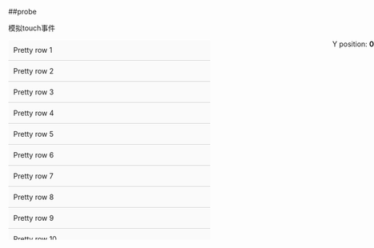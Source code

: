 ##probe

模拟touch事件

<style type="text/css">

#wrapper {
	position: relative;
	height: 400px;
	margin-right: 100px;
	background: #ccc;
	overflow: hidden;
}

#scroller {
	position: absolute;
	z-index: 1;
	-webkit-tap-highlight-color: rgba(0,0,0,0);
	width: 100%;
	-webkit-transform: translateZ(0);
	-moz-transform: translateZ(0);
	-ms-transform: translateZ(0);
	-o-transform: translateZ(0);
	transform: translateZ(0);
	-webkit-touch-callout: none;
	-webkit-user-select: none;
	-moz-user-select: none;
	-ms-user-select: none;
	user-select: none;
	-webkit-text-size-adjust: none;
	-moz-text-size-adjust: none;
	-ms-text-size-adjust: none;
	-o-text-size-adjust: none;
	text-size-adjust: none;
}

#scroller ul {
	list-style: none;
	padding: 0;
	margin: 0;
	width: 100%;
	text-align: left;
}

#scroller li {
	padding: 0 10px;
	height: 40px;
	line-height: 40px;
	border-bottom: 1px solid #ccc;
	border-top: 1px solid #fff;
	background-color: #fafafa;
	font-size: 14px;
}

#monitor {
	position: absolute;
	right: 0;
}

</style>


<div id="monitor">Y position: <strong id="position">0</strong></div>

<div id="wrapper">
	<div id="scroller">
		<ul>
			<li>Pretty row 1</li>
			<li>Pretty row 2</li>
			<li>Pretty row 3</li>
			<li>Pretty row 4</li>
			<li>Pretty row 5</li>
			<li>Pretty row 6</li>
			<li>Pretty row 7</li>
			<li>Pretty row 8</li>
			<li>Pretty row 9</li>
			<li>Pretty row 10</li>
			<li>Pretty row 11</li>
			<li>Pretty row 12</li>
			<li>Pretty row 13</li>
			<li>Pretty row 14</li>
			<li>Pretty row 15</li>
			<li>Pretty row 16</li>
			<li>Pretty row 17</li>
			<li>Pretty row 18</li>
			<li>Pretty row 19</li>
			<li>Pretty row 20</li>
			<li>Pretty row 21</li>
			<li>Pretty row 22</li>
			<li>Pretty row 23</li>
			<li>Pretty row 24</li>
			<li>Pretty row 25</li>
			<li>Pretty row 26</li>
			<li>Pretty row 27</li>
			<li>Pretty row 28</li>
			<li>Pretty row 29</li>
			<li>Pretty row 30</li>
			<li>Pretty row 31</li>
			<li>Pretty row 32</li>
			<li>Pretty row 33</li>
			<li>Pretty row 34</li>
			<li>Pretty row 35</li>
			<li>Pretty row 36</li>
			<li>Pretty row 37</li>
			<li>Pretty row 38</li>
			<li>Pretty row 39</li>
			<li>Pretty row 40</li>
			<li>Pretty row 41</li>
			<li>Pretty row 42</li>
			<li>Pretty row 43</li>
			<li>Pretty row 44</li>
			<li>Pretty row 45</li>
			<li>Pretty row 46</li>
			<li>Pretty row 47</li>
			<li>Pretty row 48</li>
			<li>Pretty row 49</li>
			<li>Pretty row 50</li>
		</ul>
	</div>
</div>

<script type="text/javascript">

var myScroll;
var position;

function updatePosition () {
	position.innerHTML = this.y>>0;
}

require(['{{module}}'], function(IScroll) {
	position = document.getElementById('position');

	myScroll = new IScroll('#wrapper', { probeType: 3, mouseWheel: true });

	myScroll.on('scroll', updatePosition);
	myScroll.on('scrollEnd', updatePosition);
});

document.addEventListener('touchmove', function (e) { e.preventDefault(); }, false);

</script>
